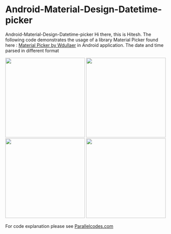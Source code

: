 # Android-Material-Design-Datetime-picker
Android-Material-Design-Datetime-picker
Hi there, this is Hitesh. The following code demonstrates the usage of a library Material Picker found here : <a href="https://github.com/wdullaer/MaterialDateTimePicker" >Material Picker by Wdullaer</a> in Android application. The date and time parsed in different format

<img src="http://i1.wp.com/www.parallelcodes.com/wp-content/uploads/2016/05/android-material-design-pickers-1.png?resize=480%2C410" width="250px" height="250px"/>

<img src="http://i0.wp.com/www.parallelcodes.com/wp-content/uploads/2016/05/android-material-design-pickers-4.png?resize=480%2C854" width="250px" height="250px"/>

<img src="http://i1.wp.com/www.parallelcodes.com/wp-content/uploads/2016/05/android-material-design-pickers-2.png?resize=480%2C854" width="250px" height="250px"/>

<img src="http://i2.wp.com/www.parallelcodes.com/wp-content/uploads/2016/05/android-material-design-pickers-3.png?resize=480%2C854" width="250px" height="250px"/>

For code explanation please see <a href="http://www.parallelcodes.com/android-material-datetime-picker-example/">Parallelcodes.com</a>



